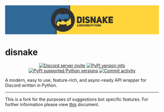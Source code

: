 [![Disnake Banner](https://raw.githubusercontent.com/DisnakeDev/disnake/master/assets/banner.png)](https://disnake.dev/)

disnake
=======

<p align="center">
    <a href="https://discord.gg/disnake"><img src="https://img.shields.io/discord/808030843078836254?style=flat-square&color=5865f2&logo=discord&logoColor=ffffff&label=discord" alt="Discord server invite" /></a>
    <a href="https://pypi.org/project/disnake/"><img src="https://img.shields.io/pypi/v/disnake.svg?style=flat-square" alt="PyPI version info" /></a>
    <a href="https://pypi.org/project/disnake/"><img src="https://img.shields.io/pypi/pyversions/disnake.svg?style=flat-square" alt="PyPI supported Python versions" /></a>
    <a href="https://github.com/DisnakeDev/disnake/commits"><img src="https://img.shields.io/github/commit-activity/w/DisnakeDev/disnake.svg?style=flat-square" alt="Commit activity" /></a>
</p>

A modern, easy to use, feature-rich, and async-ready API wrapper for Discord written in Python.

---

This is a fork for the purposes of suggestions bot specific features. For further information please view [this](https://github.com/suggestionsbot/suggestions-bot-rewrite/blob/master/library_modifications.md) document.